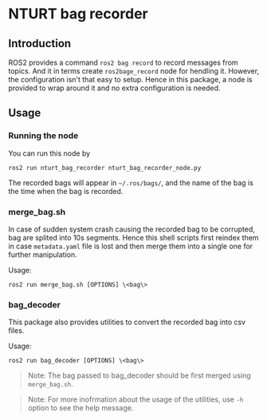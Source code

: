 # NTURT bag recorder

## Introduction

ROS2 provides a command `ros2 bag record` to record messages from topics. And it in terms create `ros2bage_record` node for hendling it. However, the configuration isn't that easy to setup. Hence in this package, a node is provided to wrap around it and no extra configuration is needed.

## Usage

### Running the node

You can run this node by

```shell=
ros2 run nturt_bag_recorder nturt_bag_recorder_node.py
```

The recorded bags will appear in `~/.ros/bags/`, and the name of the bag is the time when the bag is recorded.

### merge_bag.sh

In case of sudden system crash causing the recorded bag to be corrupted, bag are splited into 10s segments. Hence this shell scripts first reindex them in case `metadata.yaml` file is lost and then merge them into a single one for further manipulation.

Usage:

```shell=
ros2 run merge_bag.sh [OPTIONS] \<bag\>
```

### bag_decoder

This package also provides utilities to convert the recorded bag into csv files.

Usage:

```shell=
ros2 run bag_decoder [OPTIONS] \<bag\>
```

> Note: The bag passed to bag_decoder should be first merged using `merge_bag.sh`.

> Note: For more inofrmation about the usage of the utilities, use `-h` option to see the help message.
